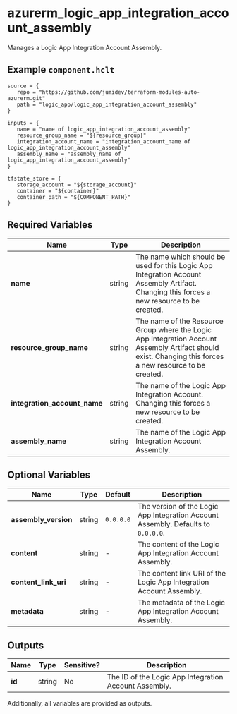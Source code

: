 # azurerm_logic_app_integration_account_assembly

Manages a Logic App Integration Account Assembly.

## Example `component.hclt`

```hcl
source = {
   repo = "https://github.com/jumidev/terraform-modules-auto-azurerm.git" 
   path = "logic_app/logic_app_integration_account_assembly" 
}

inputs = {
   name = "name of logic_app_integration_account_assembly" 
   resource_group_name = "${resource_group}" 
   integration_account_name = "integration_account_name of logic_app_integration_account_assembly" 
   assembly_name = "assembly_name of logic_app_integration_account_assembly" 
}

tfstate_store = {
   storage_account = "${storage_account}" 
   container = "${container}" 
   container_path = "${COMPONENT_PATH}" 
}

```

## Required Variables

| Name | Type |  Description |
| ---- | --------- |  ----------- |
| **name** | string |  The name which should be used for this Logic App Integration Account Assembly Artifact. Changing this forces a new resource to be created. | 
| **resource_group_name** | string |  The name of the Resource Group where the Logic App Integration Account Assembly Artifact should exist. Changing this forces a new resource to be created. | 
| **integration_account_name** | string |  The name of the Logic App Integration Account. Changing this forces a new resource to be created. | 
| **assembly_name** | string |  The name of the Logic App Integration Account Assembly. | 

## Optional Variables

| Name | Type |  Default  |  Description |
| ---- | --------- |  ----------- | ----------- |
| **assembly_version** | string |  `0.0.0.0`  |  The version of the Logic App Integration Account Assembly. Defaults to `0.0.0.0`. | 
| **content** | string |  -  |  The content of the Logic App Integration Account Assembly. | 
| **content_link_uri** | string |  -  |  The content link URI of the Logic App Integration Account Assembly. | 
| **metadata** | string |  -  |  The metadata of the Logic App Integration Account Assembly. | 



## Outputs

| Name | Type | Sensitive? | Description |
| ---- | ---- | --------- | --------- |
| **id** | string | No  | The ID of the Logic App Integration Account Assembly. | 

Additionally, all variables are provided as outputs.
